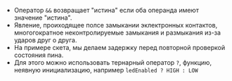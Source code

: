 - Оператор ```&&``` возвращает "истина" если оба операнда имеют значение "истина".
- Явление, проиходящее полсе замыкании эклектронных контактов, многогократное неконтролируемые замыкания и размыкания из-за ударов друг о друга.
- На примере скета, мы делаем задержку перед повторной проверкой состояния  пина.
- Для этого можно использовать тернарный оператор ```?```, функцию, неявную инициализацию, например ```ledEnabled ? HIGH : LOW```